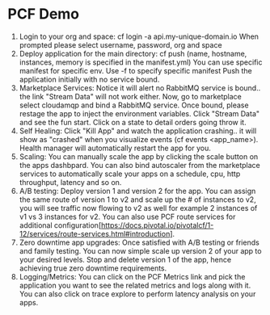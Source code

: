
PCF Demo 
=========
1) Login to your org and space:
cf login -a api.my-unique-domain.io
When prompted please select username, password, org and space
2) Deploy application for the main directory:
cf push (name, hostname, instances, memory is specified in the manifest.yml)
You can use specific manifest for specific env. Use -f to specify specific manifest
Push the application initially with no service bound.
3) Marketplace Services: Notice it will alert no RabbitMQ service is bound.. the link "Stream Data" will not work either.
Now, go to marketplace select cloudamqp and bind a RabbitMQ service. Once bound, please restage the app to inject the environment variables.
Click "Stream Data" and see the fun start. Click on a state to detail orders going throw it.
4) Self Healing: Click "Kill App" and watch the application crashing.. it will show as "crashed" when you visualize events (cf events <app_name>). Health manager will automatically restart the app for you.
5) Scaling: You can manually scale the app by clicking the scale button on the apps dashbpard. You can also bind autoscaler from the marketplace services to automatically scale your apps on a schedule, cpu, http throughput, latency and so on.
6) A/B testing: Deploy version 1 and version 2 for the app. You can assign the same route of version 1 to v2 and scale up the # of instances to v2, you will see traffic now flowing to v2 as well for example 2 instances of v1 vs 3 instances for v2. You can also use PCF route services for additional configuration[https://docs.pivotal.io/pivotalcf/1-12/services/route-services.html#introduction].
7) Zero downtime app upgrades: Once satisfied with A/B testing or friends and family testing. You can now simple scale up version 2 of your app to your desired levels. Stop and delete version 1 of the app, hence achieving true zero downtime requirements.
8) Logging/Metrics: You can click on the PCF Metrics link and pick the application you want to see the related metrics and logs along with it. You can also click on trace explore to perform latency analysis on your apps.






